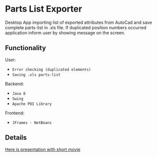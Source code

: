 # Parts List Exporter

Desktop App importing list of exported attributes from AutoCad and save complete parts-list in .xls file. 
If duplicated position numbers occurred application inform user by showing message on the screen.

## Functionality

User:
* `Error checking (duplicated elements)`
* `Saving .xls parts-list`

Backend:
* `Java 8`
* `Swing`
* `Apache POI Library`

Frontend:
* `JFrames - NetBeans`

## Details

[Here is presentation with short movie](http://jaroslawkowalczyk.pl/en.html)

